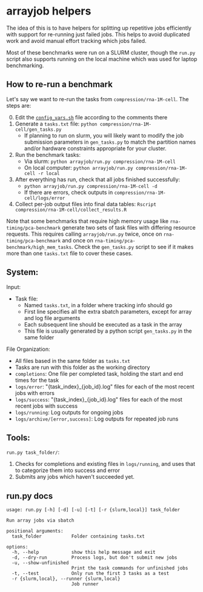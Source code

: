 # arrayjob helpers

The idea of this is to have helpers for splitting up repetitive jobs efficiently with
support for re-running just failed jobs. This helps to avoid duplicated work and avoid
manual effort tracking which jobs failed.

Most of these benchmarks were run on a SLURM cluster, though the `run.py` script also supports
running on the local machine which was used for laptop benchmarking.

## How to re-run a benchmark

Let's say we want to re-run the tasks from `compression/rna-1M-cell`. The steps are:

0. Edit the [`config_vars.sh`](../config_vars.sh) file according to the comments there
1. Generate a `tasks.txt` file: `python compression/rna-1M-cell/gen_tasks.py`
    - If planning to run on slurm, you will likely want to modify the job submission parameters in `gen_tasks.py`
      to match the partition names and/or hardware constraints appropriate for your cluster.
2. Run the benchmark tasks:
    - Via slurm: `python arrayjob/run.py compression/rna-1M-cell`
    - On local computer: `python arrayjob/run.py compression/rna-1M-cell -r local`
3. After everything has run, check that all jobs finished successfully:
    - `python arrayjob/run.py compression/rna-1M-cell -d`
    - If there are errors, check outputs in `compression/rna-1M-cell/logs/error`
4. Collect per-job output files into final data tables: `Rscript compression/rna-1M-cell/collect_results.R`

Note that some benchmarks that require high memory usage like `rna-timing/pca-benchmark` generate two sets
of task files with differing resource requests. This requires calling `arrayjob/run.py` twice, once on
`rna-timing/pca-benchmark` and once on `rna-timing/pca-benchmark/high_mem_tasks`. Check the `gen_tasks.py` script to see if it makes more than one `tasks.txt` file to cover these cases. 

## System:
Input:
- Task file:
    - Named `tasks.txt`, in a folder where tracking info should go
    - First line specifies all the extra sbatch parameters, except for array and log file arguments
    - Each subsequent line should be executed as a task in the array
    - This file is usually generated by a python script `gen_tasks.py` in the same folder

File Organization:
- All files based in the same folder as `tasks.txt`
- Tasks are run with this folder as the working directory
- `completions`: One file per completed task, holding the start and end times for the task
- `logs/error`: "{task_index}_{job_id}.log" files for each of the most recent jobs with errors
- `logs/success`: "{task_index}_{job_id}.log" files for each of the most recent jobs with success
- `logs/running`: Log outputs for ongoing jobs
- `logs/archive/[error,success]`: Log outputs for repeated job runs

## Tools:
`run.py task_folder/`:
1. Checks for completions and existing files in `logs/running`, and uses that to categorize them
    into success and error
2. Submits any jobs which haven't succeeded yet.


## run.py docs
```
usage: run.py [-h] [-d] [-u] [-t] [-r {slurm,local}] task_folder

Run array jobs via sbatch

positional arguments:
  task_folder           Folder containing tasks.txt

options:
  -h, --help            show this help message and exit
  -d, --dry-run         Process logs, but don't submit new jobs
  -u, --show-unfinished
                        Print the task commands for unfinished jobs
  -t, --test            Only run the first 3 tasks as a test
  -r {slurm,local}, --runner {slurm,local}
                        Job runner
```